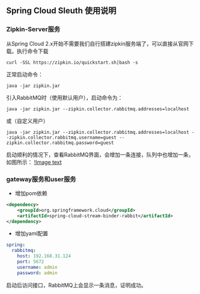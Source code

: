 ## Spring Cloud Sleuth 使用说明
### Zipkin-Server服务
从Spring Cloud 2.x开始不需要我们自行搭建zipkin服务端了，可以直接从官网下载。执行命令下载
```shell script
curl -SSL https://zipkin.io/quickstart.sh|bash -s
```
正常启动命令：
```shell script
java -jar zipkin.jar
```
引入RabbitMQ时（使用默认用户），启动命令为：
```shell script
java -jar zipkin.jar --zipkin.collector.rabbitmq.addresses=localhost
```
或（自定义用户）
```shell script
java -jar zipkin.jar --zipkin.collector.rabbitmq.addresses=localhost --zipkin.collector.rabbitmq.username=guest --zipkin.collector.rabbitmq.password=guest
```
启动顺利的情况下，查看RabbitMQ界面，会增加一条连接，队列中也增加一条，如图所示：
[!Image text](https://github.com/zk-study-springcloud/spring-cloud-sleuth/blob/master/image/1572752547329.jpg)
### gateway服务和user服务
- 增加pom依赖
```xml
<dependency>
    <groupId>org.springframework.cloud</groupId>
    <artifactId>spring-cloud-stream-binder-rabbit</artifactId>
</dependency>
```
- 增加yaml配置
```yaml
spring:
  rabbitmq:
    host: 192.168.31.124
    port: 5672
    username: admin
    password: admin
```
启动后访问接口，RabbitMQ上会显示一条消息，证明成功。